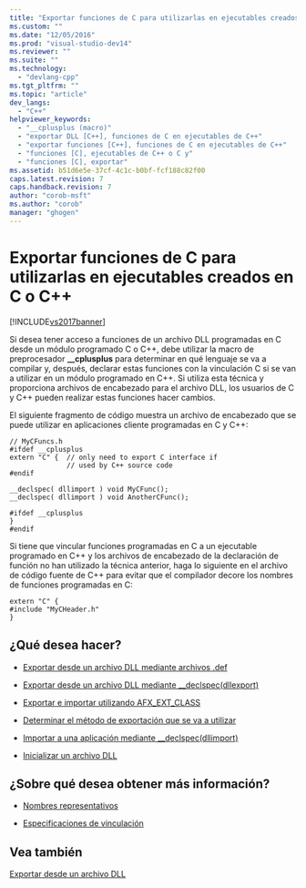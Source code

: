 ```yaml
---
title: "Exportar funciones de C para utilizarlas en ejecutables creados en C o C++ | Microsoft Docs"
ms.custom: ""
ms.date: "12/05/2016"
ms.prod: "visual-studio-dev14"
ms.reviewer: ""
ms.suite: ""
ms.technology: 
  - "devlang-cpp"
ms.tgt_pltfrm: ""
ms.topic: "article"
dev_langs: 
  - "C++"
helpviewer_keywords: 
  - "__cplusplus (macro)"
  - "exportar DLL [C++], funciones de C en ejecutables de C++"
  - "exportar funciones [C++], funciones de C en ejecutables de C++"
  - "funciones [C], ejecutables de C++ o C y"
  - "funciones [C], exportar"
ms.assetid: b51d6e5e-37cf-4c1c-b0bf-fcf188c82f00
caps.latest.revision: 7
caps.handback.revision: 7
author: "corob-msft"
ms.author: "corob"
manager: "ghogen"
---
```

# Exportar funciones de C para utilizarlas en ejecutables creados en C o C++
[!INCLUDE[vs2017banner](../assembler/inline/includes/vs2017banner.md)]

Si desea tener acceso a funciones de un archivo DLL programadas en C desde un módulo programado C o C\+\+, debe utilizar la macro de preprocesador **\_\_cplusplus** para determinar en qué lenguaje se va a compilar y, después, declarar estas funciones con la vinculación C si se van a utilizar en un módulo programado en C\+\+.  Si utiliza esta técnica y proporciona archivos de encabezado para el archivo DLL, los usuarios de C y C\+\+ pueden realizar estas funciones hacer cambios.  
  
 El siguiente fragmento de código muestra un archivo de encabezado que se puede utilizar en aplicaciones cliente programadas en C y C\+\+:  
  
```  
// MyCFuncs.h  
#ifdef __cplusplus  
extern "C" {  // only need to export C interface if  
              // used by C++ source code  
#endif  
  
__declspec( dllimport ) void MyCFunc();  
__declspec( dllimport ) void AnotherCFunc();  
  
#ifdef __cplusplus  
}  
#endif  
```  
  
 Si tiene que vincular funciones programadas en C a un ejecutable programado en C\+\+ y los archivos de encabezado de la declaración de función no han utilizado la técnica anterior, haga lo siguiente en el archivo de código fuente de C\+\+ para evitar que el compilador decore los nombres de funciones programadas en C:  
  
```  
extern "C" {  
#include "MyCHeader.h"  
}  
```  
  
## ¿Qué desea hacer?  
  
-   [Exportar desde un archivo DLL mediante archivos .def](../build/exporting-from-a-dll-using-def-files.md)  
  
-   [Exportar desde un archivo DLL mediante \_\_declspec\(dllexport\)](../build/exporting-from-a-dll-using-declspec-dllexport.md)  
  
-   [Exportar e importar utilizando AFX\_EXT\_CLASS](../build/exporting-and-importing-using-afx-ext-class.md)  
  
-   [Determinar el método de exportación que se va a utilizar](../build/determining-which-exporting-method-to-use.md)  
  
-   [Importar a una aplicación mediante \_\_declspec\(dllimport\)](../build/importing-into-an-application-using-declspec-dllimport.md)  
  
-   [Inicializar un archivo DLL](../build/initializing-a-dll.md)  
  
## ¿Sobre qué desea obtener más información?  
  
-   [Nombres representativos](../build/reference/decorated-names.md)  
  
-   [Especificaciones de vinculación](http://msdn.microsoft.com/es-es/d2b0cff1-7798-4c38-9ac8-61c3bfe2bfb9)  
  
## Vea también  
 [Exportar desde un archivo DLL](../build/exporting-from-a-dll.md)